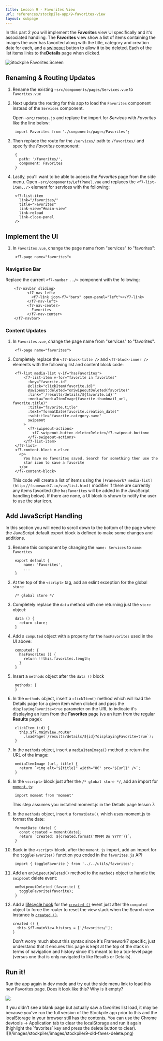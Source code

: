 ```yaml
---
title: Lesson 9 - Favorites View
url: references/stockpile-app/9-favorites-view
layout: subpage
---
```


In this part 2 you will implement the **Favorites** view UI specifically and it's associated handling. The **Favorites** view show a list of items containing the images the user has favorited along with the title, category and creation date for each, and a [swipeout](http://framework7.io/vue/swipeout-list.html) button to allow it to be deleted. Each of the list items links to the**Details** page when clicked. 

<img class="mobile-image" src="/images/stockpile/favorites.png" alt="Stockpile Favorites Screen"/>

## Renaming & Routing Updates
1. Rename the existing `~src/components/pages/Services.vue` to `Favorites.vue`
2. Next update the routing for this app to load the `Favorites` component instead of the `Services` component.

    Open `~src/routes.js` and replace the import for _Services_ with _Favorites_ like the line below:

	    import Favorites from './components/pages/Favorites';

3. Then replace the route for the `/services/` path to `/favorites/` and specify the _Favorites_ component:

		{
		  path: '/favorites/',
		  component: Favorites
        }

4. Lastly, you'll want to be able to access the _Favorites_ page from the side menu. Open `~src/components/LeftPanel.vue` and replaces the `<f7-list-item../>` element for services with the following:

		<f7-list-item
		  link="/favorites/"
		  title="Favorites"
		  link-view="#main-view"
		  link-reload
		  link-close-panel
		/>

## Implement the UI 
1. In `Favorites.vue`, change the page name from "services" to "favorites":

		<f7-page name="favorites">

### Navigation Bar 
Replace the current `<f7-navbar ../>` component with the following:

		<f7-navbar sliding>
		      <f7-nav-left>
		        <f7-link icon-f7="bars" open-panel="left"></f7-link>
		      </f7-nav-left>
		      <f7-nav-center>
		        Favorites
		      </f7-nav-center>
		</f7-navbar>

### Content Updates 
1. In `Favorites.vue`, change the page name from "services" to "favorites".

        <f7-page name="favorites">
        
3. Completely replace the `<f7-block-title />` and `<f7-block-inner />` elements with the following list and content block code:

		<f7-list media-list v-if="hasFavorites">
			<f7-list-item v-for="favorite in favorites"
			  :key="favorite.id"
			  @click="clickItem(favorite.id)"
			  @swipeout:deleted="onSwipeoutDeleted(favorite)"
			  :link="`/results/details/${favorite.id}`"
			  :media="mediaItemImage(favorite.thumbnail_url, favorite.title)"
			  :title="favorite.title"
			  :text="formatDate(favorite.creation_date)"
			  :subtitle="favorite.category.name"
			  swipeout
			>
			  <f7-swipeout-actions>
			    <f7-swipeout-button delete>Delete</f7-swipeout-button>
			  </f7-swipeout-actions>
			</f7-list-item>
		</f7-list>
		<f7-content-block v-else>
		  <p>
		    You have no favorites saved. Search for something then use the
		    star icon to save a favorite
		  </p>
		</f7-content-block>

      This code will create a list of items using the `[Framework7 media-list](http://framework7.io/vue/list.html)` modifier if there are currently any items favorited (the `hasFavorites` will be added in the JavaScript handling below). If there are none, a UI block is shown to notify the user to use the star icon.

<!-- TODO - Explain MORE -->

## Add JavaScript Handling
In this section you will need to scroll down to the bottom of the page where the JavaScript default export block is defined to make some changes and additions.

1. Rename this component by changing the `name: Services` to `name: Favorites`

		export default {
	        name: 'Favorites',
	        ...
	    }

1. At the top of the `<script>` tag, add an eslint exception for the global `store`

		/* global store */

2. Completely replace the `data` method with one returning just the `store` object:

		data () {
		  return store;
		}

3. Add a `computed` object with a property for the `hasFavorites` used in the UI above:
 
		computed: {
		  hasFavorites () {
		    return !!this.favorites.length;
		  }
		}

4. Insert a `methods` object after the `data ()` block

        methods: {
        }

5. In the `methods` object, insert a `clickItem()` method which will load the Details page for a given item when clicked and pass the `displayingFavorite=true` parameter on the URL to indicate it's displaying an item from the **Favorites** page (vs an item from the regular **Results** page): 

		clickItem (id) {
		  this.$f7.mainView.router
		    .loadPage(`/results/details/${id}?displayingFavorite=true`);
		}

5. In the `methods` object, insert a `mediaItemImage()` method to return the URL of the image:

		mediaItemImage (url, title) {
		  return `<img alt="${title}" width="80" src="${url}" />`;
		}
		
6. In the `<script>` block just after the `/* global store */`, add an import for [`moment.js`](https://momentjs.com/):

		import moment from 'moment'
        
    <div class="alert--tip">This step assumes you installed moment.js in the Details page lesson 7.</div>    
		
7. In the `methods` object, insert a `formatDate()`, which uses moment.js to format the date:

		formatDate (date) {
		  const created = moment(date);
		  return `Created: ${created.format('MMMM Do YYYY')}`;
		}

8. Back in the `<script>` block, after the `moment.js` import, add an import for the `toggleFavorite()` function you coded in the `favorites.js` API: 

		import { toggleFavorite } from '../../utils/favorites';

9. Add an `onSwipeoutDeleted()` method to the `methods` object to handle the `swipeout` delete event:

		onSwipeoutDeleted (favorite) {
		  toggleFavorite(favorite);
		}

10. Add a [lifecycle hook](https://vuejs.org/v2/guide/instance.html#Instance-Lifecycle-Hooks) for the [`created ()`](https://vuejs.org/v2/api/#created) event just after the `computed` object to force the router to reset the view stack when the Search view instance is [`created ()`](https://vuejs.org/v2/api/#created).

		created () {
		  this.$f7.mainView.history = ['/favorites/'];
		}
        
    <div class="alert--tip">Don't worry much about this syntax since it's Framework7 specific, just understand that it ensures this page is kept at the top of the stack in terms of navigation and history since it's meant to be a top-level page (versus one that is only navigated to like Results or Details). </div>

## Run it! 
Run the app again in dev mode and try out the side menu link to load this new Favorites page. Does it look like this? Why is it empty?

![](/images/stockpile/9-favorites1.png)

<div class="alert--tip">If you didn't see a blank page but actually saw a favorites list load, it may be because you've run the full version of the Stockpile app prior to this and the localStorage in your browser still has the contents. You can use the Chrome devtools -> Application tab to clear the localStorage and run it again (highlight the `favorites` key and press the delete button to clear).</div>
![](/images/stockpile//images/stockpile/9-old-faves-delete.png)
